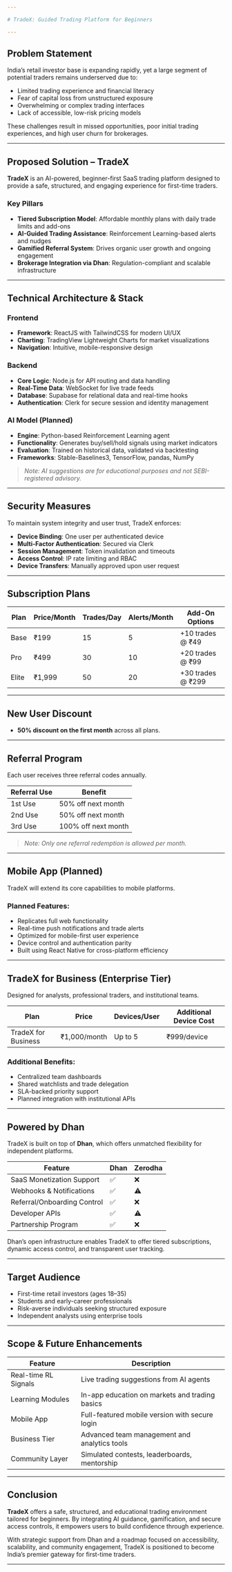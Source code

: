 ```yaml
---

# TradeX: Guided Trading Platform for Beginners

---
```


## Problem Statement

India’s retail investor base is expanding rapidly, yet a large segment of potential traders remains underserved due to:

* Limited trading experience and financial literacy
* Fear of capital loss from unstructured exposure
* Overwhelming or complex trading interfaces
* Lack of accessible, low-risk pricing models

These challenges result in missed opportunities, poor initial trading experiences, and high user churn for brokerages.

---

## Proposed Solution – TradeX

**TradeX** is an AI-powered, beginner-first SaaS trading platform designed to provide a safe, structured, and engaging experience for first-time traders.

### Key Pillars

* **Tiered Subscription Model**: Affordable monthly plans with daily trade limits and add-ons
* **AI-Guided Trading Assistance**: Reinforcement Learning-based alerts and nudges
* **Gamified Referral System**: Drives organic user growth and ongoing engagement
* **Brokerage Integration via Dhan**: Regulation-compliant and scalable infrastructure

---

## Technical Architecture & Stack

### Frontend

* **Framework**: ReactJS with TailwindCSS for modern UI/UX
* **Charting**: TradingView Lightweight Charts for market visualizations
* **Navigation**: Intuitive, mobile-responsive design

### Backend

* **Core Logic**: Node.js for API routing and data handling
* **Real-Time Data**: WebSocket for live trade feeds
* **Database**: Supabase for relational data and real-time hooks
* **Authentication**: Clerk for secure session and identity management

### AI Model (Planned)

* **Engine**: Python-based Reinforcement Learning agent
* **Functionality**: Generates buy/sell/hold signals using market indicators
* **Evaluation**: Trained on historical data, validated via backtesting
* **Frameworks**: Stable-Baselines3, TensorFlow, pandas, NumPy

> *Note: AI suggestions are for educational purposes and not SEBI-registered advisory.*

---

## Security Measures

To maintain system integrity and user trust, TradeX enforces:

* **Device Binding**: One user per authenticated device
* **Multi-Factor Authentication**: Secured via Clerk
* **Session Management**: Token invalidation and timeouts
* **Access Control**: IP rate limiting and RBAC
* **Device Transfers**: Manually approved upon user request

---

## Subscription Plans

| Plan  | Price/Month | Trades/Day | Alerts/Month | Add-On Options    |
| ----- | ----------- | ---------- | ------------ | ----------------- |
| Base  | ₹199        | 15         | 5            | +10 trades @ ₹49  |
| Pro   | ₹499        | 30         | 10           | +20 trades @ ₹99  |
| Elite | ₹1,999      | 50         | 20           | +30 trades @ ₹299 |

---

## New User Discount

* **50% discount on the first month** across all plans.

---

## Referral Program

Each user receives three referral codes annually.

| Referral Use | Benefit             |
| ------------ | ------------------- |
| 1st Use      | 50% off next month  |
| 2nd Use      | 50% off next month  |
| 3rd Use      | 100% off next month |

> *Note: Only one referral redemption is allowed per month.*

---

## Mobile App (Planned)

TradeX will extend its core capabilities to mobile platforms.

### Planned Features:

* Replicates full web functionality
* Real-time push notifications and trade alerts
* Optimized for mobile-first user experience
* Device control and authentication parity
* Built using React Native for cross-platform efficiency

---

## TradeX for Business (Enterprise Tier)

Designed for analysts, professional traders, and institutional teams.

| Plan                | Price        | Devices/User | Additional Device Cost |
| ------------------- | ------------ | ------------ | ---------------------- |
| TradeX for Business | ₹1,000/month | Up to 5      | ₹999/device            |

### Additional Benefits:

* Centralized team dashboards
* Shared watchlists and trade delegation
* SLA-backed priority support
* Planned integration with institutional APIs

---

## Powered by Dhan

TradeX is built on top of **Dhan**, which offers unmatched flexibility for independent platforms.

| Feature                     | Dhan | Zerodha |
| --------------------------- | ---- | ------- |
| SaaS Monetization Support   | ✅    | ❌       |
| Webhooks & Notifications    | ✅    | ⚠️      |
| Referral/Onboarding Control | ✅    | ❌       |
| Developer APIs              | ✅    | ⚠️      |
| Partnership Program         | ✅    | ❌       |

Dhan’s open infrastructure enables TradeX to offer tiered subscriptions, dynamic access control, and transparent user tracking.

---

## Target Audience

* First-time retail investors (ages 18–35)
* Students and early-career professionals
* Risk-averse individuals seeking structured exposure
* Independent analysts using enterprise tools

---

## Scope & Future Enhancements

| Feature              | Description                                    |
| -------------------- | ---------------------------------------------- |
| Real-time RL Signals | Live trading suggestions from AI agents        |
| Learning Modules     | In-app education on markets and trading basics |
| Mobile App           | Full-featured mobile version with secure login |
| Business Tier        | Advanced team management and analytics tools   |
| Community Layer      | Simulated contests, leaderboards, mentorship   |

---

## Conclusion

**TradeX** offers a safe, structured, and educational trading environment tailored for beginners. By integrating AI guidance, gamification, and secure access controls, it empowers users to build confidence through experience.

With strategic support from Dhan and a roadmap focused on accessibility, scalability, and community engagement, TradeX is positioned to become India’s premier gateway for first-time traders.

---


